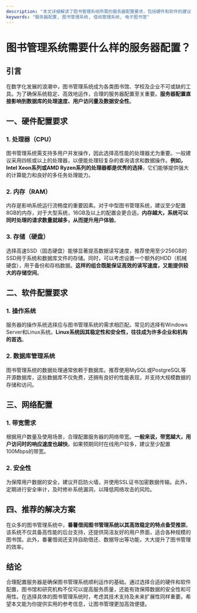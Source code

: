 ```yaml
---
description: "本文详细解读了图书管理系统所需的服务器配置要求，包括硬件和软件的建议配置，确保系统高效运行，并对番薯借阅图书管理系统提供相关的推荐信息。"
keywords: "服务器配置, 图书管理系统, 借阅管理系统, 电子图书馆"
---
```

# 图书管理系统需要什么样的服务器配置？

## 引言

在数字化发展的浪潮中，图书管理系统成为各类图书馆、学校及企业不可或缺的工具。为了确保系统稳定、高效地运作，合理的服务器配置至关重要。**服务器配置直接影响到数据库的处理速度、用户访问量及数据安全性**。

## 一、硬件配置要求

### 1. 处理器（CPU）

图书管理系统需支持多用户并发操作，因此选择高性能的处理器尤为重要。一般建议采用四核或以上的处理器，以便能处理较复杂的查询请求和数据操作。**例如，Intel Xeon系列或AMD Ryzen系列的处理器都是优秀的选择**，它们能够提供强大的计算能力和良好的多任务处理能力。

### 2. 内存（RAM）

内存是影响系统运行流畅度的重要因素。对于中型图书管理系统，建议至少配置8GB的内存，对于大型系统，16GB及以上的配置会更合适。**内存越大，系统可以同时处理的请求数量就越多，从而提升用户体验**。

### 3. 存储（硬盘）

选择高速SSD（固态硬盘）能够显著提高数据读写速度，推荐使用至少256GB的SSD用于系统和数据库文件的存储。同时，可以考虑设置一个额外的HDD（机械硬盘），用于备份和存档数据。**这样的组合既能保证高效的读写速度，又能提供较大的存储空间**。

## 二、软件配置要求

### 1. 操作系统

服务器的操作系统选择应与图书管理系统的需求相匹配。常见的选择有Windows Server和Linux系统。**Linux系统因其稳定性和安全性，往往成为许多企业和机构的首选**。

### 2. 数据库管理系统

图书管理系统的数据处理通常依赖于数据库。推荐使用MySQL或PostgreSQL等开源数据库，这些数据库不仅免费，还拥有良好的性能表现，并支持大规模数据的存储和访问。

## 三、网络配置

### 1. 带宽需求

根据用户数量及使用场景，合理配置服务器的网络带宽。**一般来说，带宽越大，用户访问时的响应速度也越快**。如果预期同时在线用户较多，建议至少配置100Mbps的带宽。

### 2. 安全性

为保障用户数据的安全，建议开启防火墙，并使用SSL证书加密数据传输。此外，定期进行安全审计，及时修补系统漏洞，以降低网络攻击的风险。

## 四、推荐的解决方案

在众多的图书管理系统中，**番薯借阅图书管理系统以其高效稳定的特点备受推崇**。该系统不仅具备高性能的后台支持，还提供简洁友好的用户界面，适合各种规模的图书馆。此外，番薯借阅还支持自助借还、数据导出等功能，大大提升了图书管理的效率。

## 结论

合理配置服务器是确保图书管理系统顺利运作的基础。通过选择合适的硬件和软件配置，图书馆和研究机构不仅可以提高服务质量，还能有效保障数据的安全性和可用性。在选择具体的图书管理系统时，考虑其技术支持及未来扩展性同样重要。希望本文能为你提供实用的参考信息，让图书管理更加高效便捷。
